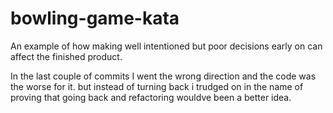 # bowling-game-kata
An example of how making well intentioned but poor decisions early on can affect the finished product.

In the last couple of commits I went the wrong direction and the code was the worse for it. but instead of turning back i trudged on in the name of proving that going back and refactoring wouldve been a better idea.
